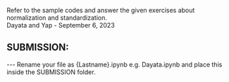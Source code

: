 Refer to the sample codes and answer the given exercises about normalization and standardization.<br>
Dayata and Yap - September 6, 2023
<h2>SUBMISSION:</h2>
---
Rename your file as {Lastname}.ipynb e.g. Dayata.ipynb and place this inside the SUBMISSION folder.
